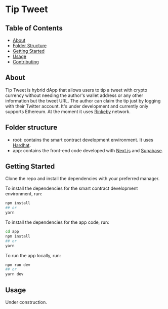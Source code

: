 # Tip Tweet 

## Table of Contents

- [About](#about)
- [Folder Structure](#folder_structure)
- [Getting Started](#getting_started)
- [Usage](#usage)
- [Contributing](../CONTRIBUTING.md)

## About <a name = "about"></a>

Tip Tweet is hybrid dApp that allows users to tip a tweet with crypto currency without needing the author's wallet address or any other information but the tweet URL. The author can claim the tip just by logging with their Twitter account. It's under development and currently only supports Ethereum. At the moment it uses [Rinkeby](https://rinkeby.etherscan.io/) network.

## Folder structure <a name = "folder_structure"></a>

- root: contains the smart contract development environment. It uses [Hardhat](https://hardhat.org/).
- app: contains the front-end code developed with [Next.js](https://nextjs.org/) and [Supabase](https://supabase.io/).
## Getting Started <a name = "getting_started"></a>

Clone the repo and install the dependencies with your preferred manager.

 To install the dependencies for the smart contract development environment, run:
```bash
npm install
## or
yarn
```

 To install the dependencies for the app code, run:
```bash
cd app
npm install
## or
yarn
```

 To run the app locally, run:
```bash
npm run dev
## or
yarn dev
```

## Usage <a name = "usage"></a>

Under construction.